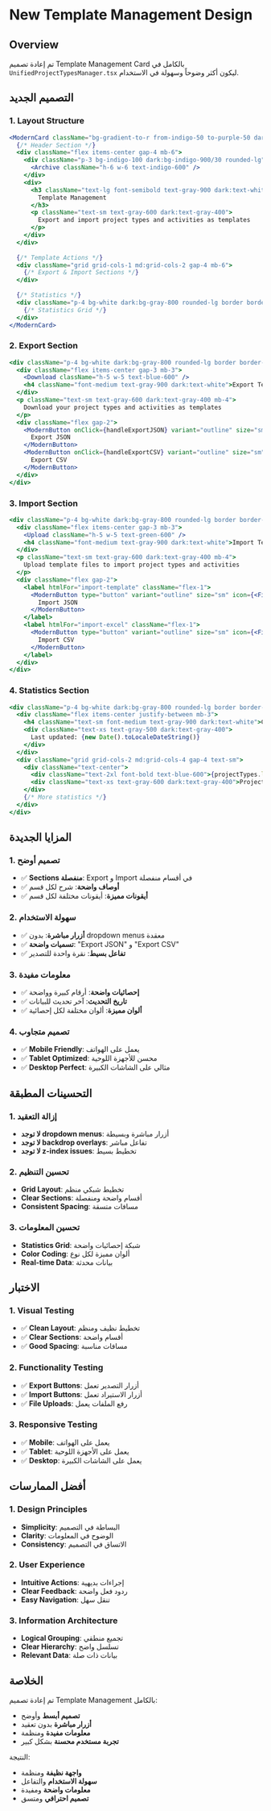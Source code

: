# New Template Management Design

## Overview
تم إعادة تصميم Template Management Card بالكامل في `UnifiedProjectTypesManager.tsx` ليكون أكثر وضوحاً وسهولة في الاستخدام.

## التصميم الجديد

### 1. Layout Structure
```jsx
<ModernCard className="bg-gradient-to-r from-indigo-50 to-purple-50 dark:from-indigo-900/20 dark:to-purple-900/20 border-indigo-200 dark:border-indigo-800">
  {/* Header Section */}
  <div className="flex items-center gap-4 mb-6">
    <div className="p-3 bg-indigo-100 dark:bg-indigo-900/30 rounded-lg">
      <Archive className="h-6 w-6 text-indigo-600" />
    </div>
    <div>
      <h3 className="text-lg font-semibold text-gray-900 dark:text-white">
        Template Management
      </h3>
      <p className="text-sm text-gray-600 dark:text-gray-400">
        Export and import project types and activities as templates
      </p>
    </div>
  </div>
  
  {/* Template Actions */}
  <div className="grid grid-cols-1 md:grid-cols-2 gap-4 mb-6">
    {/* Export & Import Sections */}
  </div>
  
  {/* Statistics */}
  <div className="p-4 bg-white dark:bg-gray-800 rounded-lg border border-indigo-200 dark:border-indigo-700">
    {/* Statistics Grid */}
  </div>
</ModernCard>
```

### 2. Export Section
```jsx
<div className="p-4 bg-white dark:bg-gray-800 rounded-lg border border-gray-200 dark:border-gray-700">
  <div className="flex items-center gap-3 mb-3">
    <Download className="h-5 w-5 text-blue-600" />
    <h4 className="font-medium text-gray-900 dark:text-white">Export Templates</h4>
  </div>
  <p className="text-sm text-gray-600 dark:text-gray-400 mb-4">
    Download your project types and activities as templates
  </p>
  <div className="flex gap-2">
    <ModernButton onClick={handleExportJSON} variant="outline" size="sm" icon={<FileText />}>
      Export JSON
    </ModernButton>
    <ModernButton onClick={handleExportCSV} variant="outline" size="sm" icon={<FileSpreadsheet />}>
      Export CSV
    </ModernButton>
  </div>
</div>
```

### 3. Import Section
```jsx
<div className="p-4 bg-white dark:bg-gray-800 rounded-lg border border-gray-200 dark:border-gray-700">
  <div className="flex items-center gap-3 mb-3">
    <Upload className="h-5 w-5 text-green-600" />
    <h4 className="font-medium text-gray-900 dark:text-white">Import Templates</h4>
  </div>
  <p className="text-sm text-gray-600 dark:text-gray-400 mb-4">
    Upload template files to import project types and activities
  </p>
  <div className="flex gap-2">
    <label htmlFor="import-template" className="flex-1">
      <ModernButton type="button" variant="outline" size="sm" icon={<FileText />}>
        Import JSON
      </ModernButton>
    </label>
    <label htmlFor="import-excel" className="flex-1">
      <ModernButton type="button" variant="outline" size="sm" icon={<FileSpreadsheet />}>
        Import CSV
      </ModernButton>
    </label>
  </div>
</div>
```

### 4. Statistics Section
```jsx
<div className="p-4 bg-white dark:bg-gray-800 rounded-lg border border-indigo-200 dark:border-indigo-700">
  <div className="flex items-center justify-between mb-3">
    <h4 className="text-sm font-medium text-gray-900 dark:text-white">Current Data</h4>
    <div className="text-xs text-gray-500 dark:text-gray-400">
      Last updated: {new Date().toLocaleDateString()}
    </div>
  </div>
  <div className="grid grid-cols-2 md:grid-cols-4 gap-4 text-sm">
    <div className="text-center">
      <div className="text-2xl font-bold text-blue-600">{projectTypes.length}</div>
      <div className="text-xs text-gray-600 dark:text-gray-400">Project Types</div>
    </div>
    {/* More statistics */}
  </div>
</div>
```

## المزايا الجديدة

### 1. تصميم أوضح
- ✅ **Sections منفصلة**: Export و Import في أقسام منفصلة
- ✅ **أوصاف واضحة**: شرح لكل قسم
- ✅ **أيقونات مميزة**: أيقونات مختلفة لكل قسم

### 2. سهولة الاستخدام
- ✅ **أزرار مباشرة**: بدون dropdown menus معقدة
- ✅ **تسميات واضحة**: "Export JSON" و "Export CSV"
- ✅ **تفاعل بسيط**: نقرة واحدة للتصدير

### 3. معلومات مفيدة
- ✅ **إحصائيات واضحة**: أرقام كبيرة وواضحة
- ✅ **تاريخ التحديث**: آخر تحديث للبيانات
- ✅ **ألوان مميزة**: ألوان مختلفة لكل إحصائية

### 4. تصميم متجاوب
- ✅ **Mobile Friendly**: يعمل على الهواتف
- ✅ **Tablet Optimized**: محسن للأجهزة اللوحية
- ✅ **Desktop Perfect**: مثالي على الشاشات الكبيرة

## التحسينات المطبقة

### 1. إزالة التعقيد
- **لا توجد dropdown menus**: أزرار مباشرة وبسيطة
- **لا توجد backdrop overlays**: تفاعل مباشر
- **لا توجد z-index issues**: تخطيط بسيط

### 2. تحسين التنظيم
- **Grid Layout**: تخطيط شبكي منظم
- **Clear Sections**: أقسام واضحة ومنفصلة
- **Consistent Spacing**: مسافات متسقة

### 3. تحسين المعلومات
- **Statistics Grid**: شبكة إحصائيات واضحة
- **Color Coding**: ألوان مميزة لكل نوع
- **Real-time Data**: بيانات محدثة

## الاختبار

### 1. Visual Testing
- ✅ **Clean Layout**: تخطيط نظيف ومنظم
- ✅ **Clear Sections**: أقسام واضحة
- ✅ **Good Spacing**: مسافات مناسبة

### 2. Functionality Testing
- ✅ **Export Buttons**: أزرار التصدير تعمل
- ✅ **Import Buttons**: أزرار الاستيراد تعمل
- ✅ **File Uploads**: رفع الملفات يعمل

### 3. Responsive Testing
- ✅ **Mobile**: يعمل على الهواتف
- ✅ **Tablet**: يعمل على الأجهزة اللوحية
- ✅ **Desktop**: يعمل على الشاشات الكبيرة

## أفضل الممارسات

### 1. Design Principles
- **Simplicity**: البساطة في التصميم
- **Clarity**: الوضوح في المعلومات
- **Consistency**: الاتساق في التصميم

### 2. User Experience
- **Intuitive Actions**: إجراءات بديهية
- **Clear Feedback**: ردود فعل واضحة
- **Easy Navigation**: تنقل سهل

### 3. Information Architecture
- **Logical Grouping**: تجميع منطقي
- **Clear Hierarchy**: تسلسل واضح
- **Relevant Data**: بيانات ذات صلة

## الخلاصة

تم إعادة تصميم Template Management بالكامل:
- **تصميم أبسط** وأوضح
- **أزرار مباشرة** بدون تعقيد
- **معلومات مفيدة** ومنظمة
- **تجربة مستخدم محسنة** بشكل كبير

النتيجة:
- **واجهة نظيفة** ومنظمة
- **سهولة الاستخدام** والتفاعل
- **معلومات واضحة** ومفيدة
- **تصميم احترافي** ومتسق

